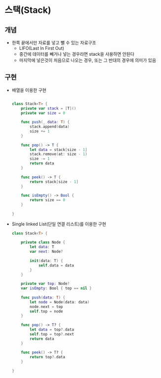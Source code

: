 # 스택(Stack)



## 개념

- 한쪽 끝에서만 자료를 넣고 뺄 수 있는 자료구조
  - LIFO(Last In First Out)
  - 중간에 데이터를 빼거나 넣는 경우라면 stack을 사용하면 안된다
  - 마지막에 넣은것이 처음으로 나오는 경우, 또는 그 반대의 경우에 의미가 있음



## 구현

- 배열을 이용한 구현

  ```swift
  
  class Stack<T> {
      private var stack = [T]()
      private var size = 0
      
      func push(_ data: T) {
          stack.append(data)
          size += 1
      }
      
      func pop() -> T {
          let data = stack[size - 1]
          stack.remove(at: size - 1)
          size -= 1
          return data
      }
      
      func peek() -> T {
          return stack[size - 1]
      }
      
      func isEmpty() -> Bool {
          return size == 0
      }
      
  }
  ```

- Single linked List(단일 연결 리스트)를 이용한 구현

  ```swift
  class Stack<T> {
      
      private class Node {
          let data: T
          var next: Node?
          
          init(data: T) {
              self.data = data
          }
      }
      
      private var top: Node?
      var isEmpty: Bool { top == nil }
      
      func push(data: T) {
          let node = Node(data: data)
          node.next = top
          self.top = node
      }
      
      func pop() -> T? {
          let data = top?.data
          self.top = top?.next
          return data
      }
      
      func peek() -> T? {
          return top?.data
      }
      
  }
  ```

  